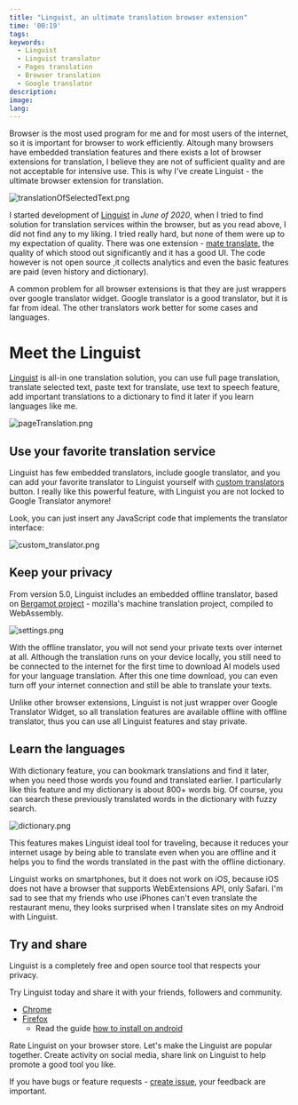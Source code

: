 ```yaml
---
title: "Linguist, an ultimate translation browser extension"
time: '00:19'
tags:
keywords:
  - Linguist
  - Linguist translator
  - Pages translation
  - Browser translation
  - Google translator
description:
image:
lang:
---
```


Browser is the most used program for me and for most users of the internet, so it is important for browser to work efficiently. Altough many browsers have embedded translation features and there exists a lot of browser extensions for translation, I believe they are not of sufficient quality and are not acceptable for intensive use. This is why I've create Linguist - the ultimate browser extension for translation.

![translationOfSelectedText.png](./translationOfSelectedText.png)

I started development of [Linguist](https://github.com/translate-tools/linguist) in *June of 2020*, when I tried to find solution for translation services within the browser, but as you read above, I did not find any to my liking. I tried really hard, but none of them were up to my expectation of quality. There was one extension - [mate translate](https://gikken.co/mate-translate/), the quality of which stood out significantly and it has a good UI. The code however is not open source ,it collects analytics and even the basic features are paid (even history and dictionary).

A common problem for all browser extensions is that they are just wrappers over google translator widget. Google translator is a  good translator, but it is far from ideal. The other translators work better for some cases and languages.


# Meet the Linguist

[Linguist](https://github.com/translate-tools/linguist) is all-in one translation solution, you can use full page translation, translate selected text, paste text for translate, use text to speech feature, add important translations to a dictionary to find it later if you learn languages like me.

![pageTranslation.png](./pageTranslation.png)

## Use your favorite translation service

Linguist has few embedded translators, include google translator, and you can add your favorite translator to Linguist yourself with [custom translators](https://github.com/translate-tools/linguist/blob/bcc8c471fdede42b6bbc541144eb89a93587f605/docs/CustomTranslator.md) button. I really like this powerful feature, with Linguist you are not locked to Google Translator anymore!

Look, you can just insert any JavaScript code that implements the translator interface:

![custom_translator.png](./custom_translator.png)

## Keep your privacy

From version 5.0, Linguist includes an embedded offline translator, based on [Bergamot project](https://github.com/browsermt/bergamot-translator) - mozilla's machine translation project, compiled to WebAssembly.

![settings.png](./settings.png)

With the offline translator, you will not send your private texts over internet at all. Although the translation runs on your device locally, you still need to be connected to the internet for the first time to download AI models used for your language translation. After this one time download, you can even turn off your internet connection and still be able to translate your texts.

Unlike other browser extensions, Linguist is not just wrapper over Google Translator Widget, so all translation features are available offline with offline translator, thus you can use all Linguist features and stay private.

## Learn the languages

With dictionary feature, you can bookmark translations and find it later, when you need those words you found and translated earlier. I particularly like this feature and my dictionary is about 800+ words big. Of course, you can search these previously translated words in the dictionary with fuzzy search.

![dictionary.png](./dictionary.png)

This features makes Linguist ideal tool for traveling, because it reduces your internet usage by being able to translate even when you are offline and it helps you to find the words translated in the past with the offline dictionary.

Linguist works on smartphones, but it does not work on iOS, because iOS does not have a browser that supports WebExtensions API, only Safari. I'm sad to see that my friends who use iPhones can't even translate the restaurant menu, they looks surprised when I translate sites on my Android with Linguist.

## Try and share

Linguist is a completely free and open source tool that respects your privacy.

Try Linguist today and share it with your friends, followers and community.
- [Chrome](https://chrome.google.com/webstore/detail/gbefmodhlophhakmoecijeppjblibmie)
- [Firefox](https://addons.mozilla.org/addon/linguist-translator/)
  - Read the guide [how to install on android](https://github.com/translate-tools/linguist#android)

Rate Linguist on your browser store. Let's make the Linguist are popular together. Create activity on social media, share link on Linguist to help promote a good tool you like.

If you have bugs or feature requests - [create issue](https://github.com/translate-tools/linguist/issues/new), your feedback are important.
